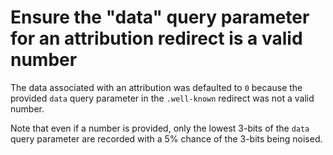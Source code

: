 # Ensure the "data" query parameter for an attribution redirect is a valid number

The data associated with an attribution was defaulted to `0` because the provided `data`
query parameter in the `.well-known` redirect was not a valid number.

Note that even if a number is provided, only the lowest 3-bits of the `data` query parameter
are recorded with a 5% chance of the 3-bits being noised.
